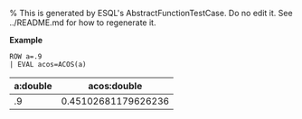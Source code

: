 % This is generated by ESQL's AbstractFunctionTestCase. Do no edit it. See ../README.md for how to regenerate it.

**Example**

```esql
ROW a=.9
| EVAL acos=ACOS(a)
```

| a:double | acos:double |
| --- | --- |
| .9 | 0.45102681179626236 |


